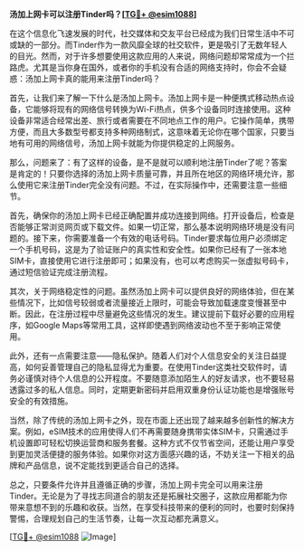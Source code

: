 **汤加上网卡可以注册Tinder吗？[[TG💪+ @esim1088](https://t.me/s/esim1088)]**

在这个信息化飞速发展的时代，社交媒体和交友平台已经成为我们日常生活中不可或缺的一部分。而Tinder作为一款风靡全球的社交软件，更是吸引了无数年轻人的目光。然而，对于许多想要使用这款应用的人来说，网络问题却常常成为一个拦路虎。尤其是当你身在国外，或者你的手机没有合适的网络支持时，你会不会疑惑：汤加上网卡真的能用来注册Tinder吗？

首先，让我们来了解一下什么是汤加上网卡。汤加上网卡是一种便携式移动热点设备，它能够将现有的网络信号转换为Wi-Fi热点，供多个设备同时连接使用。这种设备非常适合经常出差、旅行或者需要在不同地点工作的用户。它操作简单，携带方便，而且大多数型号都支持多种网络制式，这意味着无论你在哪个国家，只要当地有可用的网络信号，汤加上网卡就能为你提供稳定的上网服务。

那么，问题来了：有了这样的设备，是不是就可以顺利地注册Tinder了呢？答案是肯定的！只要你选择的汤加上网卡质量可靠，并且所在地区的网络环境允许，那么使用它来注册Tinder完全没有问题。不过，在实际操作中，还需要注意一些细节。

首先，确保你的汤加上网卡已经正确配置并成功连接到网络。打开设备后，检查是否能够正常浏览网页或下载文件。如果一切正常，那么基本说明网络环境是没有问题的。接下来，你需要准备一个有效的电话号码。Tinder要求每位用户必须绑定一个手机号码，这是为了验证账户的真实性和安全性。如果你已经有了一张本地SIM卡，直接使用它进行注册即可；如果没有，也可以考虑购买一张虚拟号码卡，通过短信验证完成注册流程。

其次，关于网络稳定性的问题。虽然汤加上网卡可以提供良好的网络体验，但在某些情况下，比如信号较弱或者流量接近上限时，可能会导致加载速度变慢甚至中断。因此，在注册过程中尽量避免这些情况的发生。建议提前下载好必要的应用程序，如Google Maps等常用工具，这样即使遇到网络波动也不至于影响正常使用。

此外，还有一点需要注意——隐私保护。随着人们对个人信息安全的关注日益提高，如何妥善管理自己的隐私显得尤为重要。在使用Tinder这类社交软件时，请务必谨慎对待个人信息的公开程度。不要随意添加陌生人的好友请求，也不要轻易透露过多的私人信息。同时，定期更新密码并启用双重身份认证功能也是增强账号安全的有效措施。

当然，除了传统的汤加上网卡之外，现在市面上还出现了越来越多创新性的解决方案。例如，eSIM技术的应用使得人们不再需要随身携带实体SIM卡，只需通过手机设置即可轻松切换运营商和服务套餐。这种方式不仅节省空间，还能让用户享受到更加灵活便捷的服务体验。如果你对这方面感兴趣的话，不妨关注一下相关的品牌和产品信息，说不定能找到更适合自己的选择。

总之，只要条件允许并且遵循正确的步骤，汤加上网卡完全可以用来注册Tinder。无论是为了寻找志同道合的朋友还是拓展社交圈子，这款应用都能为你带来意想不到的乐趣和收获。当然，在享受科技带来的便利的同时，也要时刻保持警惕，合理规划自己的生活节奏，让每一次互动都充满意义。

[[TG💪+ @esim1088](https://t.me/s/esim1088) ![Image](https://i.postimg.cc/4NQfJmqS/Snipaste-2025-05-13-00-14-12.png)]